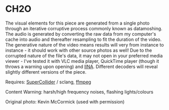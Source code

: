 # CH2O
The visual elements for this piece are generated from a single photo through an iterative corruptive process commonly known as datamoshing. The audio is generated by converting the raw data from my computer's cache into audio and thereafter resampling to fit the duration of the video. The generative nature of the video means results will very from instance to instance - it should work with other source photos as well! Due to the corrupted nature of the file's data, it may not open in your preferred media viewer - I've tested it with VLC media player, QuickTime player (though it throws a warning upon opening) and [IINA](https://github.com/iina/iina). Different decoders will reveal slightly different versions of the piece.

Requires: [SuperCollider](https://supercollider.github.io) / sclang, [ffmpeg](https://ffmpeg.org)

Content Warning: harsh/high frequency noises, flashing lights/colours

Original photo: Kevin McCormick (used with permission)
